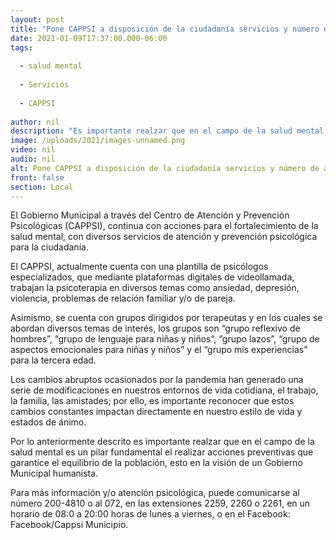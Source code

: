 ```yaml
---
layout: post
title: "Pone CAPPSI a disposición de la ciudadanía servicios y número de atención"
date: 2021-01-09T17:37:00.000-06:00
tags:
  
  - salud mental
  
  - Servicios
  
  - CAPPSI
  
author: nil
description: "Es importante realzar que en el campo de la salud mental es un pilar fundamental el realizar acciones preventivas que garantice el equilibrio de la población"
image: /uploads/2021/images-unnamed.png
video: nil
audio: nil
alt: Pone CAPPSI a disposición de la ciudadanía servicios y número de atención
front: false
section: Local
---
```


El Gobierno Municipal a través del Centro de Atención y Prevención Psicológicas (CAPPSI), continua con acciones para el fortalecimiento de la salud mental, con diversos servicios de atención y prevención psicológica para la ciudadanía.

El CAPPSI, actualmente cuenta con una plantilla de psicólogos especializados, que mediante plataformas digitales de videollamada, trabajan la psicoterapia en diversos temas como ansiedad, depresión, violencia, problemas de relación familiar y/o de pareja.  

Asimismo, se cuenta con grupos dirigidos por terapeutas y en los cuales se abordan diversos temas de interés, los grupos son “grupo reflexivo de hombres”, “grupo de lenguaje para niñas y niños”, “grupo lazos”, “grupo de aspectos emocionales para niñas y niños” y el “grupo mis experiencias” para la tercera edad.

Los cambios abruptos ocasionados por la pandemia han generado una serie de modificaciones en nuestros entornos de vida cotidiana, el trabajo, la familia, las amistades; por ello, es importante reconocer que estos cambios constantes impactan directamente en nuestro estilo de vida y estados de ánimo.

Por lo anteriormente descrito es importante realzar que en el campo de la salud mental es un pilar fundamental el realizar acciones preventivas que garantice el equilibrio de la población, esto en la visión de un Gobierno Municipal humanista.

Para más información y/o atención psicológica, puede comunicarse al número 200-4810 o al 072, en las extensiones 2259, 2260 o 2261, en un horario de 08:0 a 20:00 horas de lunes a viernes, o en el Facebook: Facebook/Cappsi Municipio.
